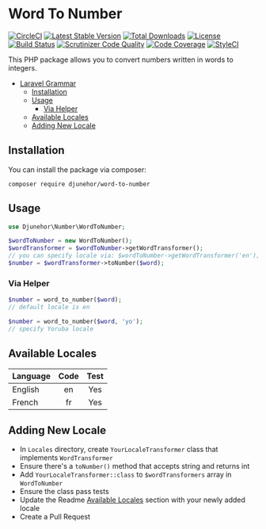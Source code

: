 # Word To Number
[![CircleCI](https://circleci.com/gh/djunehor/word-to-number.svg?style=svg)](https://circleci.com/gh/djunehor/word-to-number)
[![Latest Stable Version](https://poser.pugx.org/djunehor/word-to-number/v/stable)](https://packagist.org/packages/djunehor/word-to-number)
[![Total Downloads](https://poser.pugx.org/djunehor/word-to-number/downloads)](https://packagist.org/packages/djunehor/word-to-number)
[![License](https://poser.pugx.org/djunehor/laravel-sms/license)](https://packagist.org/packages/djunehor/laravel-sms)
[![Build Status](https://scrutinizer-ci.com/g/djunehor/word-to-number/badges/build.png?b=master)](https://scrutinizer-ci.com/g/djunehor/word-to-number/build-status/master)
[![Scrutinizer Code Quality](https://scrutinizer-ci.com/g/djunehor/word-to-number/badges/quality-score.png?b=master)](https://scrutinizer-ci.com/g/djunehor/word-to-number/?branch=master)
[![Code Coverage](https://scrutinizer-ci.com/g/djunehor/word-to-number/badges/coverage.png?b=master)](https://scrutinizer-ci.com/g/djunehor/word-to-number/?branch=master)
[![StyleCI](https://github.styleci.io/repos/224523383/shield?branch=master)](https://github.styleci.io/repos/224523383)

This PHP package allows you to convert numbers written in words to integers.

- [Laravel Grammar](#word-to-number)
    - [Installation](#installation)
    - [Usage](#usage)
        - [Via Helper](#via-helper)
    - [Available Locales](#available-locales)
    - [Adding New Locale](#adding-new-locale)

## Installation
You can install the package via composer:

```shell
composer require djunehor/word-to-number
```

## Usage
```php
use Djunehor\Number\WordToNumber;

$wordToNumber = new WordToNumber();
$wordTransformer = $wordToNumber->getWordTransformer();
// you can specify locale via: $wordToNumber->getWordTransformer('en');
$number = $wordTransformer->toNumber($word);
```

### Via Helper
```php
$number = word_to_number($word);
// default locale is en

$number = word_to_number($word, 'yo');
// specify Yoruba locale
```

## Available Locales
|Language|Code|Test|
|:--------- | :-----------------: | :------: |
|English|en|Yes|
|French|fr|Yes|

## Adding New Locale
- In `Locales` directory, create `YourLocaleTransformer` class that implements `WordTransformer`
- Ensure there's a `toNumber()` method that accepts string and returns int
- Add `YourLocaleTransformer::class` to `$wordTransformers` array in `WordToNumber`
- Ensure the class pass tests
- Update the Readme [Available Locales](#available-locales) section with your newly added locale
- Create a Pull Request
